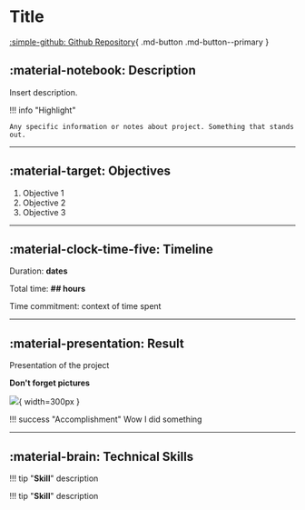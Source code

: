 # Title

[:simple-github: Github Repository](#){ .md-button .md-button--primary }

## :material-notebook: Description

Insert description.

!!! info "Highlight"

    Any specific information or notes about project. Something that stands out.

***

## :material-target: Objectives

1. Objective 1
2. Objective 2
3. Objective 3

***

## :material-clock-time-five: Timeline

Duration: **dates**

Total time: **## hours**

Time commitment: context of time spent

***

## :material-presentation: Result

Presentation of the project

**Don't forget pictures**

![](#){ width=300px }

!!! success "Accomplishment"
    Wow I did something

***

## :material-brain: Technical Skills

!!! tip "**Skill**"
    description

!!! tip "**Skill**"
    description